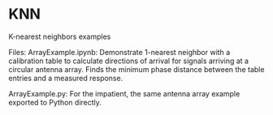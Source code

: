 # KNN
K-nearest neighbors examples

Files:
ArrayExample.ipynb: 
   Demonstrate 1-nearest neighbor with a calibration table to calculate 
   directions of arrival for signals arriving at a circular antenna array.
   Finds the minimum phase distance between the table entries and a measured
   response.

ArrayExample.py:
   For the impatient, the same antenna array example exported to Python directly.


